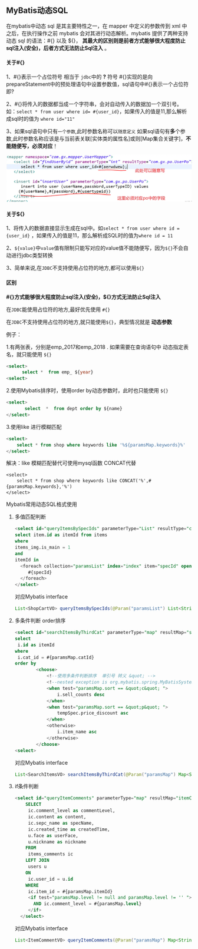 ## MyBatis动态SQL

在mybatis中动态 sql 是其主要特性之一，在 mapper 中定义的参数传到 xml 中之后，在执行操作之前 mybatis 会对其进行动态解析。mybatis 提供了两种支持动态 sql 的语法：#{} 以及 ${}， **其最大的区别则是前者方式能够很大程度防止sql注入(安全)，后者方式无法防止Sql注入** 。

#### 关于#{}

1、#{}表示一个占位符号 相当于 `jdbc`中的 **?** 符号 #{}实现的是向prepareStatement中的预处理语句中设置参数值，sql语句中#{}表示一个占位符即?

2、#{}将传入的数据都当成一个字符串，会对自动传入的数据加一个双引号。如：`select * from user where id= #{user_id}`，如果传入的值是11,那么解析成sql时的值为 `where id="11"`

3、如果sql语句中只有`一个参数`,此时参数名称可以`随意定义` 如果sql语句有**多**个参数,此时参数名称应该是与当前表关联[实体类的属性名]或则[Map集合关键字]，**不能随便写，必须对应**！

![mybatis-param](../imgs/mybatis-param.png)

#### 关于${}

1、将传入的数据直接显示生成在sql中。如`select * from user where id = {user_id}` ，如果传入的值是11，那么解析成SQL时的值为`where id = 11`

2、`${value}`中`value`值有限制只能写对应的value值不能随便写，因为`${}`不会自动进行jdbc类型转换

3、简单来说,在`JDBC`不支持使用占位符的地方,都可以使用`${}`

#### 区别

**#{}方式能够很大程度防止sql注入(安全)，${}方式无法防止Sql注入**

在`JDBC`能使用占位符的地方,最好优先使用 `#{}`

在`JDBC`不支持使用占位符的地方,就只能使用`${}`，典型情况就是 **动态参数**

例子：

1.有两张表，分别是emp_2017和emp_2018 . 如果需要在查询语句中 动态指定表名，就只能使用 `${}`

```sql
<select>
      select *  from emp_ ${year}
<select>
```

2.使用Mybatis排序时，使用order by动态参数时，此时也只能使用 `${}`

```sql
<select>
       select  *  from dept order by ${name}
</select>
```

3.使用like 进行模糊匹配

```sql
<select>
	select * from shop where keywords like '%${paramsMap.keywords}%'
</select>
```



解决：like 模糊匹配替代可使用mysql函数 CONCAT代替

```mysql
<select>
	select * from shop where keywords like CONCAT('%',#{paramsMap.keywords},'%')
</select>
```



Mybatis常用动态SQL格式使用

1. 多值匹配判断

   ```sql
   <select id="queryItemsBySpecIds" parameterType="List" resultType="com.imooc.vo.ShopCartVO"
   select item.id as itemId from items 
   where 
   items_img.is_main = 1 
   and 
   itemId in 
     <foreach collection="paramsList" index="index" item="specId" open="(" close=")" separator=",">
        #{specId}
     </foreach>
   </select>  
   ```

   对应Mybatis interface

   ```java
   List<ShopCartVO> queryItemsBySpecIds(@Param("paramsList") List<String> specIdsList);
   ```

   

2. 多条件判断  order排序

   ```sql
   <select id="searchItemsByThirdCat" parameterType="map" resultMap="searchItemsVO">
   select 
   	i.id as itemId
   where 
   	i.cat_id = #{paramsMap.catId}
   order by
           <choose>
               <!--使用多条件判断排序  单引号 转义 &quot; -->
               <!--nested exception is org.mybatis.spring.MyBatisSystemException: nested exception is org.apache.ibatis.exceptions.PersistenceException-->
               <when test="paramsMap.sort == &quot;c&quot; ">
                   i.sell_counts desc
               </when>
               <when test="paramsMap.sort == &quot;p&quot; ">
                   tempSpec.price_discount asc
               </when>
               <otherwise>
                   i.item_name asc
               </otherwise>
           </choose>
   <select>        
   ```

   对应Mybatis interface

   ```java
   List<SearchItemsVO> searchItemsByThirdCat(@Param("paramsMap") Map<String,Object> map);
   ```

   

3. if条件判断

   ```sql
   <select id="queryItemComments" parameterType="map" resultMap="itemCommentVO">
       SELECT
        ic.comment_level as commentLevel,
        ic.content as content,
        ic.sepc_name as specName,
        ic.created_time as createdTime,
        u.face as userFace,
        u.nickname as nickname
       FROM
        items_comments ic
       LEFT JOIN
        users u
       ON
        ic.user_id = u.id
       WHERE
        ic.item_id = #{paramsMap.itemId}
        <if test="paramsMap.level != null and paramsMap.level != '' ">
          AND ic.comment_level = #{paramsMap.level}
        </if>
     </select>
   ```

   对应Mybatis interface

   ```java
   List<ItemCommentVO> queryItemComments(@Param("paramsMap") Map<String,Object> map);
   ```

   